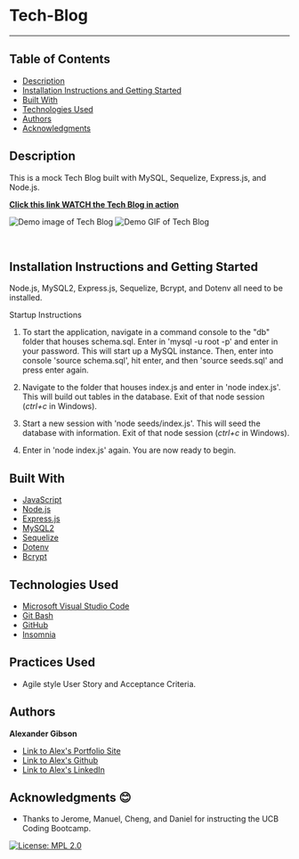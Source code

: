 # Tech-Blog
  -----------------

## Table of Contents
  - [Description](#Description)
  - [Installation Instructions and Getting Started](#Installation)
  - [Built With](#Built)
  - [Technologies Used](#Technologies)
  - [Authors](#Authors)
  - [Acknowledgments](#Acknowledgments)


## Description
This is a mock Tech Blog built with MySQL, Sequelize, Express.js, and Node.js.


**[Click this link WATCH the Tech Blog in action]()**


![Demo image of Tech Blog](./images/ecommerce-demo.png)
![Demo GIF of Tech Blog](./images/ecommerce-demo.gif)

 <br />


## Installation Instructions and Getting Started
Node.js, MySQL2, Express.js, Sequelize, Bcrypt, and Dotenv all need to be installed. 

Startup Instructions
1) To start the application, navigate in a command console to the "db" folder that houses schema.sql. Enter in 'mysql -u root -p' and enter in your password. This will start up a MySQL instance. Then, enter into console 'source schema.sql', hit enter, and then 'source seeds.sql' and press enter again.

2) Navigate to the folder that houses index.js and enter in 'node index.js'. This will build out tables in the database. Exit of that node session (*ctrl+c* in Windows).

3) Start a new session with 'node seeds/index.js'. This will seed the database with information. Exit of that node session (*ctrl+c* in Windows).

4) Enter in 'node index.js' again. You are now ready to begin.

## Built With
* [JavaScript](https://developer.mozilla.org/en-US/docs/Web/JavaScript)
* [Node.js](https://nodejs.org/en/)
* [Express.js](https://expressjs.com/)
* [MySQL2](https://www.npmjs.com/package/mysql2)
* [Sequelize](https://www.npmjs.com/package/sequelize)
* [Dotenv](https://www.npmjs.com/package/dotenv)
* [Bcrypt](https://www.npmjs.com/package/bcrypt)


## Technologies Used
* [Microsoft Visual Studio Code](https://code.visualstudio.com/)
* [Git Bash](https://git-scm.com/downloads)
* [GitHub](https://github.com/)
* [Insomnia](https://insomnia.rest/)

## Practices Used
* Agile style User Story and Acceptance Criteria.


## Authors
**Alexander Gibson** 

- [Link to Alex's Portfolio Site](https://argibson02.github.io/Professional-Portfolio-2/)
- [Link to Alex's Github](https://github.com/argibson02)
- [Link to Alex's LinkedIn](www.linkedin.com/in/alexander-gibson-1b0bb6105)


## Acknowledgments 😊
- Thanks to Jerome, Manuel, Cheng, and Daniel for instructing the UCB Coding Bootcamp.


[![License: MPL 2.0](https://img.shields.io/badge/License-MPL%202.0-brightgreen.svg)](https://opensource.org/licenses/MPL-2.0)